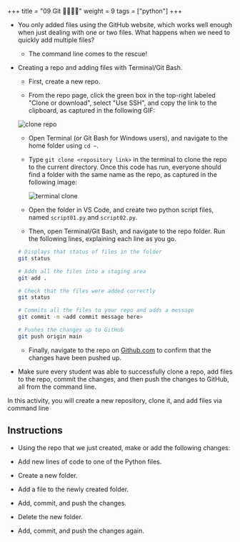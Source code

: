 +++
title = "09 Git 👩‍🎓👨‍🎓"
weight = 9
tags = ["python"] 
+++

* You only added files using the GitHub website, which works well enough when just dealing with one or two files. What happens when we need to quickly add multiple files?

  * The command line comes to the rescue!

* Creating a repo and adding files with Terminal/Git Bash.

  * First, create a new repo.

  * From the repo page, click the green box in the top-right labeled "Clone or download", select "Use SSH", and copy the link to the clipboard, as captured in the following GIF:

  ![clone repo](../images/GitClone.gif)

  * Open Terminal (or Git Bash for Windows users), and navigate to the home folder using `cd ~`.

  * Type `git clone <repository link>` in the terminal to clone the repo to the current directory. Once this code has run, everyone should find a folder with the same name as the repo, as captured in the following image:

    ![terminal clone](../images/GitClone_command.png)

  * Open the folder in VS Code, and create two python script files, named `script01.py` and `script02.py`.

  * Then, open Terminal/Git Bash, and navigate to the repo folder. Run the following lines, explaining each line as you go.

  ```bash
  # Displays that status of files in the folder
  git status

  # Adds all the files into a staging area
  git add .

  # Check that the files were added correctly
  git status

  # Commits all the files to your repo and adds a message
  git commit -m <add commit message here>

  # Pushes the changes up to GitHub
  git push origin main
  ```

  * Finally, navigate to the repo on [Github.com](https://github.com/) to confirm that the changes have been pushed up.

* Make sure every student was able to successfully clone a repo, add files to the repo, commit the changes, and then push the changes to GitHub, all from the command line.




In this activity, you will create a new repository, clone it, and add files via command line

## Instructions

* Using the repo that we just created, make or add the following changes:


* Add new lines of code to one of the Python files.
* Create a new folder.
* Add a file to the newly created folder.
* Add, commit, and push the changes.
* Delete the new folder.
* Add, commit, and push the changes again.